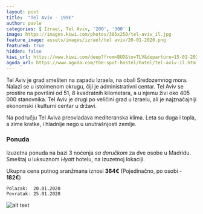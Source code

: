 ```yaml
---
layout: post
title:  "Tel Aviv - 199€"
author: pavle
categories: [ Izrael, Tel Aviv, '200', '300' ]
image: https://images.kiwi.com/photos/385x250/tel-aviv_il.jpg
feature_image: assets/images/izrael/tel aviv/20-01-2020.png
featured: true
hidden: false
kiwi_url: https://www.kiwi.com/deep?from=BUD&to=TLV&departure=15-01-2020&return=20-01-2020&flightsId=0b771007476400001fb6488b_0%7C10070b77476900000e9b79d8_0&price=60&passengers=2&affilid=pavle93odyssey&lang=en¤cy=EUR&booking_token=AxKhgvoGyIvS-voF-dMPPyVHFP67YUEq92sK92ErtQvHr8F0VqfQv5-4YMN3QfHJ_1_p9JVYMzcsHFkdclvvXrefubiQcX9BR6q06YiXovFoRTKNQe2DPchtlB7SvVZZdyZ-G-NJs5atp7SLh_01ow0Ydakw29zAKfrA6vUsNT-Z4VDDJLzSLtEjhsumyJdNFx1ji_UHrnezpmC90yC2M9pMjX8wAw4Uvcwc7hsoc0qY7nagisM26Ngk5Gh6xeB8TvjElnThaG66fHClXGYjMCYHatDJP-LYGnQ3CD-Nl-wp41elmgoUjiQQ5Xwz9mK7AB5SR6z1oGxgjcRv8-vqrPo2ZpgNau_tG_C452HaDtNCn7S_u_mLu95dCcNWUQXzWhce5M4_KreYw_nlxZ0tyjwaSeYhx4XzebPqOsWpMZvYPsc5tKWcBrU8ElG8y619BBpeW4v9tnQccGfczNJit9t4kjp_GYClBbLBVmT1OiwmdFzfjAiiRxNmTUojvZfT-pqE6tXBMOcX5ahqmskEGf0ScKKIhv3z9-Wz4Ihi9V20aJ7AsAUiRA9gxymGIO8kS
agoda_url: https://www.agoda.com/the-spot-hostel/hotel/tel-aviv-il.html?checkin=2020-01-15&los=5&adults=2&rooms=1&cid=1833963&searchrequestid=001f5526-0552-4dd3-99f8-c10111c23313&travellerType=-1
---
```


Tel Aviv je grad smešten na zapadu Izraela, na obali Sredozemnog mora. Nalazi se u istoimenom okrugu, čiji je administrativni centar. Tel Aviv se prostire na površini od 51, 8 kvadratnih kilometara, a u njemu živi oko 405 000 stanovnika. Tel Aviv je drugi po veličini grad u Izraelu, ali je najznačajniji ekonomski i kulturni centar u državi.

Na području Tel Aviva preovladava mediteranska klima. Leta su duga i topla, a zime kratke, i hladnije nego u unutrašnjosti zemlje.

### Ponuda
Izuzetna ponuda na bazi 3 noćenja *sa doručkom* za dve osobe u Madridu. Smeštaj u luksuznom *Hyatt* hotelu, na izuzetnoj lokaciji.

Ukupna cena putnog aranžmana iznosi **364€** (Pojedinačno, po osobi - **182€**)

```
Polazak:  20.01.2020
Povratak: 25.01.2020
```

![alt text](http://q-xx.bstatic.com/xdata/images/hotel/840x460/198743693.jpg?k=d50bcb065ba694e0cdad4c69914e0127479ec428f7748b6093e63f9dbd3b3b6f&o= "Bratislava smestaj")
